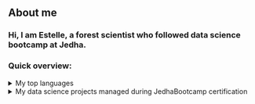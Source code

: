 ## About me
### Hi, I am Estelle, a forest scientist who followed data science bootcamp at Jedha.

<!--
**NoyE-R/NoyE-R** is a ✨ _special_ ✨ repository because its `README.md` (this file) appears on your GitHub profile.
-->

### Quick overview:
<details>
<summary>My top languages</summary>

| Rank | Languages |
|-----:|-----------|
|     1| R         |
|     2| Python    |
|     3| SQL       |
  
</details>

<details>
<summary>My data science projects managed during JedhaBootcamp certification</summary>

| Technics | Project | Tags | Git repository |
|----------|---------|------|----------------|
| Data visualization | Speed Dating Challenge | #Seaborn #Kaggle | [JF_B2_SpeedDating](https://github.com/NoyE-R/JF_B2_SpeedDating) |
| Supervised Machine Learning | Walmart Sales | #LinearRegression | [JF_B3_ML](https://github.com/NoyE-R/JF_B3_ML) |
| Supervised Machine Learning | Conversion Rate Challenge | #RandomForest #DecisionTree #ADABoost| [JF_B3_ML](https://github.com/NoyE-R/JF_B3_ML) |
| Unsupervised Machine Learning | Uber PickUps | #Kmeans #DBScan | [JF_B3_ML](https://github.com/NoyE-R/JF_B3_ML) |
| Deep Learning | AT & T | #NLP | [JF_B4_ATT](https://github.com/NoyE-R/JF_B4_ATT) |
| API and Web Scraping | Booking | #Scrapy #Boto3 | [JF_B1_Kayak](https://github.com/NoyE-R/JF_B1_Kayak) |
| Web Dashboard and API | Get Around | #streamlit #fastapi | [JF_B5_GetAround](https://github.com/NoyE-R/JF_B5_GetAround) |
| Supervised Machine Learning and Deep Learning | Swiss protective forests | #Dashboard #HGBoost | [JF_B6_ProtectiveForest](https://github.com/NoyE-R/JF_B6_ProtectiveForest) |

</details>
